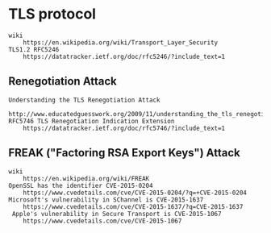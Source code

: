 # TLS protocol
	wiki
		https://en.wikipedia.org/wiki/Transport_Layer_Security
	TLS1.2 RFC5246
		https://datatracker.ietf.org/doc/rfc5246/?include_text=1

## Renegotiation Attack
	Understanding the TLS Renegotiation Attack 
		http://www.educatedguesswork.org/2009/11/understanding_the_tls_renegoti.html 
	RFC5746 TLS Renegotiation Indication Extension 
		https://datatracker.ietf.org/doc/rfc5746/?include_text=1 
	
## FREAK ("Factoring RSA Export Keys")  Attack 
	wiki 
		https://en.wikipedia.org/wiki/FREAK 
	OpenSSL has the identifier CVE-2015-0204 
		https://www.cvedetails.com/cve/CVE-2015-0204/?q=+CVE-2015-0204 
	Microsoft's vulnerability in SChannel is CVE-2015-1637 
		https://www.cvedetails.com/cve/CVE-2015-1637/?q=CVE-2015-1637 
	 Apple's vulnerability in Secure Transport is CVE-2015-1067 
		https://www.cvedetails.com/cve/CVE-2015-1067 
